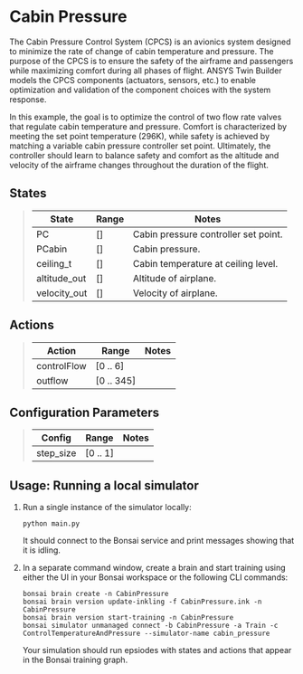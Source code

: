 # Cabin Pressure

The Cabin Pressure Control System (CPCS) is an avionics system designed to minimize the rate of change of cabin temperature and pressure. The purpose of the CPCS is to ensure the safety of the airframe and passengers while maximizing comfort during all phases of flight. ANSYS Twin Builder models the CPCS components (actuators, sensors, etc.) to enable optimization and validation of the component choices with the system response. 

In this example, the goal is to optimize the control of two flow rate valves that regulate cabin temperature and pressure. Comfort is characterized by meeting the set point temperature (296K), while safety is achieved by matching a variable cabin pressure controller set point. Ultimately, the controller should learn to balance safety and comfort as the altitude and velocity of the airframe changes throughout the duration of the flight.


## States

> | State                    | Range         | Notes |
> | ------------------------ | ------------- | ----- |
> | PC                | []   | Cabin pressure controller set point. |
> | PCabin                | []   | Cabin pressure. |
> | ceiling_t                | []   | Cabin temperature at ceiling level. |
> | altitude_out                | []   | Altitude of airplane. |
> | velocity_out                | []   | Velocity of airplane. |

## Actions

> | Action                    | Range         | Notes |
> | ------------------------ | ------------- | ----- |
> | controlFlow                | [0 .. 6]   |  |
> | outflow                | [0 .. 345]   |  |


## Configuration Parameters

> | Config                    | Range         | Notes |
> | ------------------------ | ------------- | ----- |
> | step_size                | [0 .. 1]   |  |

## Usage: Running a local simulator

1. Run a single instance of the simulator locally:
    ```
    python main.py
    ```
    It should connect to the Bonsai service and print messages showing that it is idling.

2. In a separate command window, create a brain and start training using either the UI in your Bonsai workspace or the following CLI commands:
    ```
    bonsai brain create -n CabinPressure
    bonsai brain version update-inkling -f CabinPressure.ink -n CabinPressure
    bonsai brain version start-training -n CabinPressure
    bonsai simulator unmanaged connect -b CabinPressure -a Train -c ControlTemperatureAndPressure --simulator-name cabin_pressure
    ```
    Your simulation should run epsiodes with states and actions that appear in the Bonsai training graph.
